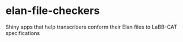 # elan-file-checkers
Shiny apps that help transcribers conform their Elan files to LaBB-CAT specifications
